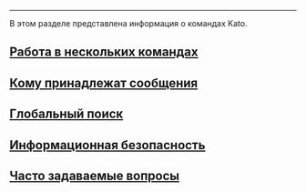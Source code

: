 ***

В этом разделе представлена информация о командах Kato.

## [Работа в нескольких командах](/articles/ru/teams/multiple-teams)
## [Кому принадлежат сообщения](/articles/ru/teams/who-owns-your-messages)
## [Глобальный поиск](/articles/ru/teams/global-search)
## [Информационная безопасность](/articles/ru/teams/security)
## [Часто задаваемые вопросы](/articles/ru/teams/faq)
